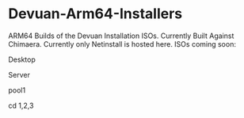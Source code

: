 # Devuan-Arm64-Installers
ARM64 Builds of the Devuan Installation ISOs. Currently Built Against Chimaera. 
Currently only Netinstall is hosted here. 
ISOs coming soon: 

Desktop

Server

pool1

cd 1,2,3
